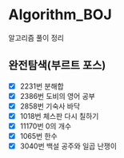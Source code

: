 # Algorithm_BOJ
알고리즘 풀이 정리

## 완전탐색(부르트 포스)
- [X] 2231번 분해합
- [X] 2386번 도비의 영어 공부
- [X] 2858번 기숙사 바닥
- [X] 1018번 체스판 다시 칠하기
- [X] 11170번 0의 개수
- [X] 1065번 한수
- [X] 3040번 백설 공주와 일곱 난쟁이
